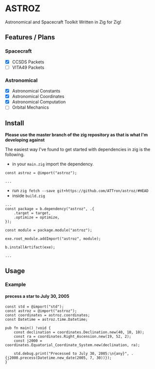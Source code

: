 # ASTROZ

Astronomical and Spacecraft Toolkit Written in Zig for Zig!  

## Features / Plans

### Spacecraft

- [x] CCSDS Packets
- [ ] VITA49 Packets

### Astronomical

- [x] Astronomical Constants
- [x] Astronomical Coordinates
- [x] Astronomical Computation
- [ ] Orbital Mechanics

## Install

**Please use the master branch of the zig repository as that is what I'm developing against**

The easiest way I've found to get started with dependencies in zig is the following.  
- in your `main.zig` import the dependency.
```zig
const astroz = @import("astroz");

...
```
- run `zig fetch --save git+https://github.com/ATTron/astroz/#HEAD`  
- inside `build.zig`  
```zig
...
const package = b.dependency("astroz", .{
    .target = target,
    .optimize = optimize,
});

const module = package.module("astroz");

exe.root_module.addImport("astroz", module);

b.installArtifact(exe);

...
```


## Usage

### Example

#### precess a star to July 30, 2005

```zig
const std = @import("std");
const astroz = @import("astroz");
const coordinates = astroz.coordinates;
const Datetime = astroz.time.Datetime;

pub fn main() !void {
    const declination = coordinates.Declination.new(40, 10, 10);
    const ra = coordinates.Right_Ascension.new(19, 52, 2);
    const j2000 = coordinates.Equatorial_Coordinate_System.new(declination, ra);

    std.debug.print("Precessed to July 30, 2005:\n{any}", .{j2000.precess(Datetime.new_date(2005, 7, 30))});
}

```
